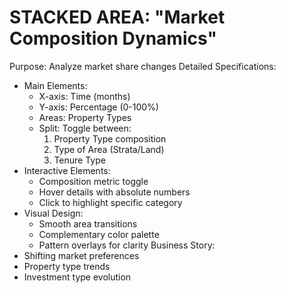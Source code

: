 # STACKED AREA: "Market Composition Dynamics"
Purpose: Analyze market share changes
Detailed Specifications:
- Main Elements:
  - X-axis: Time (months)
  - Y-axis: Percentage (0-100%)
  - Areas: Property Types
  - Split: Toggle between:
    1. Property Type composition
    2. Type of Area (Strata/Land)
    3. Tenure Type
- Interactive Elements:
  - Composition metric toggle
  - Hover details with absolute numbers
  - Click to highlight specific category
- Visual Design:
  - Smooth area transitions
  - Complementary color palette
  - Pattern overlays for clarity
Business Story:
- Shifting market preferences
- Property type trends
- Investment type evolution

